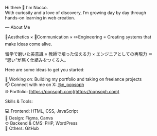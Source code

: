 Hi there 👋 I'm Nocco.  
With curiosity and a love of discovery, I’m growing day by day through hands-on learning in web creation.

— 
About Me

🌱Aesthetics × 🤝Communication × ✏️Engineering = Creating systems that make ideas come alive.

留学で磨いた美意識 × 教師で培った伝える力 × エンジニアとしての再現力 ＝ “思い”が届く仕組みをつくる人。


Here are some ideas to get you started:

🔭 Working on: Building my portfolio and taking on freelance projects  
📫 Connect with me on X: [@n_popsoph](https://x.com/n_popsoph)  
🌐 Portfolio: [https://popsoph.com](https://popsoph.com)

Skills & Tools:

💻 Frontend: HTML, CSS, JavaScript  
🎨 Design: Figma, Canva  
⚙️ Backend & CMS: PHP, WordPress  
🔧 Others: GitHub



